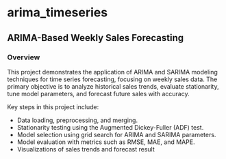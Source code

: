 # arima_timeseries

## ARIMA-Based Weekly Sales Forecasting

### Overview
This project demonstrates the application of ARIMA and SARIMA modeling techniques for time series forecasting, focusing on weekly sales data. The primary objective is to analyze historical sales trends, evaluate stationarity, tune model parameters, and forecast future sales with accuracy.

Key steps in this project include:
- Data loading, preprocessing, and merging.
- Stationarity testing using the Augmented Dickey-Fuller (ADF) test.
- Model selection using grid search for ARIMA and SARIMA parameters.
- Model evaluation with metrics such as RMSE, MAE, and MAPE.
- Visualizations of sales trends and forecast result
